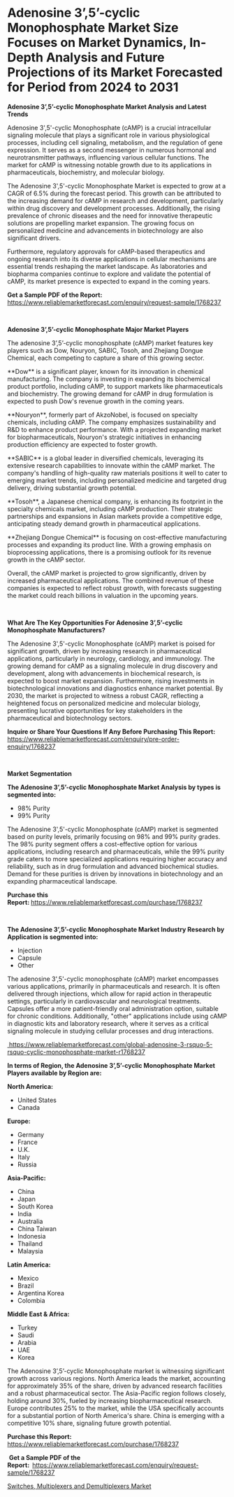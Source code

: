 <p><h1>Adenosine 3’,5’-cyclic Monophosphate Market Size Focuses on Market Dynamics, In-Depth Analysis and Future Projections of its Market Forecasted for Period from 2024 to 2031</h1></p><p><strong>Adenosine 3’,5’-cyclic Monophosphate Market Analysis and Latest Trends</strong></p>
<p><p>Adenosine 3',5'-cyclic Monophosphate (cAMP) is a crucial intracellular signaling molecule that plays a significant role in various physiological processes, including cell signaling, metabolism, and the regulation of gene expression. It serves as a second messenger in numerous hormonal and neurotransmitter pathways, influencing various cellular functions. The market for cAMP is witnessing notable growth due to its applications in pharmaceuticals, biochemistry, and molecular biology.</p><p>The Adenosine 3',5'-cyclic Monophosphate Market is expected to grow at a CAGR of 6.5% during the forecast period. This growth can be attributed to the increasing demand for cAMP in research and development, particularly within drug discovery and development processes. Additionally, the rising prevalence of chronic diseases and the need for innovative therapeutic solutions are propelling market expansion. The growing focus on personalized medicine and advancements in biotechnology are also significant drivers.</p><p>Furthermore, regulatory approvals for cAMP-based therapeutics and ongoing research into its diverse applications in cellular mechanisms are essential trends reshaping the market landscape. As laboratories and biopharma companies continue to explore and validate the potential of cAMP, its market presence is expected to expand in the coming years.</p></p>
<p><strong>Get a Sample PDF of the Report:&nbsp;</strong> <a href="https://www.reliablemarketforecast.com/enquiry/request-sample/1768237?utm_campaign=1906&utm_medium=2&utm_source=Github&utm_content=ia&utm_term=27122024&utm_id=adenosine-35-cyclic-monophosphate">https://www.reliablemarketforecast.com/enquiry/request-sample/1768237</a></p>
<p>&nbsp;</p>
<p><strong>Adenosine 3’,5’-cyclic Monophosphate Major Market Players</strong></p>
<p><p>The adenosine 3’,5’-cyclic monophosphate (cAMP) market features key players such as Dow, Nouryon, SABIC, Tosoh, and Zhejiang Dongue Chemical, each competing to capture a share of this growing sector.</p><p>**Dow** is a significant player, known for its innovation in chemical manufacturing. The company is investing in expanding its biochemical product portfolio, including cAMP, to support markets like pharmaceuticals and biochemistry. The growing demand for cAMP in drug formulation is expected to push Dow's revenue growth in the coming years.</p><p>**Nouryon**, formerly part of AkzoNobel, is focused on specialty chemicals, including cAMP. The company emphasizes sustainability and R&D to enhance product performance. With a projected expanding market for biopharmaceuticals, Nouryon's strategic initiatives in enhancing production efficiency are expected to foster growth.</p><p>**SABIC** is a global leader in diversified chemicals, leveraging its extensive research capabilities to innovate within the cAMP market. The company's handling of high-quality raw materials positions it well to cater to emerging market trends, including personalized medicine and targeted drug delivery, driving substantial growth potential.</p><p>**Tosoh**, a Japanese chemical company, is enhancing its footprint in the specialty chemicals market, including cAMP production. Their strategic partnerships and expansions in Asian markets provide a competitive edge, anticipating steady demand growth in pharmaceutical applications.</p><p>**Zhejiang Dongue Chemical** is focusing on cost-effective manufacturing processes and expanding its product line. With a growing emphasis on bioprocessing applications, there is a promising outlook for its revenue growth in the cAMP sector.</p><p>Overall, the cAMP market is projected to grow significantly, driven by increased pharmaceutical applications. The combined revenue of these companies is expected to reflect robust growth, with forecasts suggesting the market could reach billions in valuation in the upcoming years.</p></p>
<p>&nbsp;</p>
<p><strong>What Are The Key Opportunities For Adenosine 3’,5’-cyclic Monophosphate Manufacturers?</strong></p>
<p><p>The Adenosine 3',5'-cyclic Monophosphate (cAMP) market is poised for significant growth, driven by increasing research in pharmaceutical applications, particularly in neurology, cardiology, and immunology. The growing demand for cAMP as a signaling molecule in drug discovery and development, along with advancements in biochemical research, is expected to boost market expansion. Furthermore, rising investments in biotechnological innovations and diagnostics enhance market potential. By 2030, the market is projected to witness a robust CAGR, reflecting a heightened focus on personalized medicine and molecular biology, presenting lucrative opportunities for key stakeholders in the pharmaceutical and biotechnology sectors.</p></p>
<p><strong>Inquire or Share Your Questions If Any Before Purchasing This Report:</strong> <a href="https://www.reliablemarketforecast.com/enquiry/pre-order-enquiry/1768237?utm_campaign=1906&utm_medium=2&utm_source=Github&utm_content=ia&utm_term=27122024&utm_id=adenosine-35-cyclic-monophosphate">https://www.reliablemarketforecast.com/enquiry/pre-order-enquiry/1768237</a></p>
<p>&nbsp;</p>
<p><strong>Market Segmentation</strong></p>
<p><strong>The Adenosine 3’,5’-cyclic Monophosphate Market Analysis by types is segmented into:</strong></p>
<p><ul><li>98% Purity</li><li>99% Purity</li></ul></p>
<p><p>The Adenosine 3',5'-cyclic Monophosphate (cAMP) market is segmented based on purity levels, primarily focusing on 98% and 99% purity grades. The 98% purity segment offers a cost-effective option for various applications, including research and pharmaceuticals, while the 99% purity grade caters to more specialized applications requiring higher accuracy and reliability, such as in drug formulation and advanced biochemical studies. Demand for these purities is driven by innovations in biotechnology and an expanding pharmaceutical landscape.</p></p>
<p><strong>Purchase this Report:&nbsp;</strong><a href="https://www.reliablemarketforecast.com/purchase/1768237?utm_campaign=1906&utm_medium=2&utm_source=Github&utm_content=ia&utm_term=27122024&utm_id=adenosine-35-cyclic-monophosphate">https://www.reliablemarketforecast.com/purchase/1768237</a></p>
<p>&nbsp;</p>
<p><strong>The Adenosine 3’,5’-cyclic Monophosphate Market Industry Research by Application is segmented into:</strong></p>
<p><ul><li>Injection</li><li>Capsule</li><li>Other</li></ul></p>
<p><p>The adenosine 3',5'-cyclic monophosphate (cAMP) market encompasses various applications, primarily in pharmaceuticals and research. It is often delivered through injections, which allow for rapid action in therapeutic settings, particularly in cardiovascular and neurological treatments. Capsules offer a more patient-friendly oral administration option, suitable for chronic conditions. Additionally, "other" applications include using cAMP in diagnostic kits and laboratory research, where it serves as a critical signaling molecule in studying cellular processes and drug interactions.</p></p>
<p><a href="https://www.reliablemarketforecast.com/global-adenosine-3-rsquo-5-rsquo-cyclic-monophosphate-market-r1768237?utm_campaign=1906&utm_medium=2&utm_source=Github&utm_content=ia&utm_term=27122024&utm_id=adenosine-35-cyclic-monophosphate">&nbsp;https://www.reliablemarketforecast.com/global-adenosine-3-rsquo-5-rsquo-cyclic-monophosphate-market-r1768237</a></p>
<p><strong>In terms of Region, the Adenosine 3’,5’-cyclic Monophosphate Market Players available by Region are:</strong></p>
<p>
    <p> <strong> North America: </strong>
        <ul>
            <li>United States</li>
            <li>Canada</li>
        </ul>
        </p> 
    <p> <strong> Europe: </strong>
        <ul>
            <li>Germany</li>
            <li>France</li>
            <li>U.K.</li>
            <li>Italy</li>
            <li>Russia</li>
        </ul>
        </p> 
    <p> <strong> Asia-Pacific: </strong>
        <ul>
            <li>China</li>
            <li>Japan</li>
            <li>South Korea</li>
            <li>India</li>
            <li>Australia</li>
            <li>China Taiwan</li>
            <li>Indonesia</li>
            <li>Thailand</li>
            <li>Malaysia</li>
        </ul>
        </p> 
    <p> <strong> Latin America: </strong>
        <ul>
            <li>Mexico</li>
            <li>Brazil</li>
            <li>Argentina Korea</li>
            <li>Colombia</li>
        </ul>
        </p> 
    <p> <strong> Middle East & Africa: </strong>
        <ul>
            <li>Turkey</li>
            <li>Saudi</li>
            <li>Arabia</li>
            <li>UAE</li>
            <li>Korea</li>
        </ul>
    </p>
    </p>
<p><p>The Adenosine 3’,5’-cyclic Monophosphate market is witnessing significant growth across various regions. North America leads the market, accounting for approximately 35% of the share, driven by advanced research facilities and a robust pharmaceutical sector. The Asia-Pacific region follows closely, holding around 30%, fueled by increasing biopharmaceutical research. Europe contributes 25% to the market, while the USA specifically accounts for a substantial portion of North America's share. China is emerging with a competitive 10% share, signaling future growth potential.</p></p>
<p><strong>Purchase this Report: </strong><a href="https://www.reliablemarketforecast.com/purchase/1768237?utm_campaign=1906&utm_medium=2&utm_source=Github&utm_content=ia&utm_term=27122024&utm_id=adenosine-35-cyclic-monophosphate">https://www.reliablemarketforecast.com/purchase/1768237</a></p>
<p>&nbsp;<strong>Get a Sample PDF of the Report:&nbsp;&nbsp;</strong><a href="https://www.reliablemarketforecast.com/enquiry/request-sample/1768237?utm_campaign=1906&utm_medium=2&utm_source=Github&utm_content=ia&utm_term=27122024&utm_id=adenosine-35-cyclic-monophosphate">https://www.reliablemarketforecast.com/enquiry/request-sample/1768237</a></p>
<p><strong></strong></p>
<p><p><a href="https://github.com/dringals/Market-Research-Report-List-6/blob/main/switches-multiplexers-and-demultiplexers-market.md?utm_campaign=1906&utm_medium=2&utm_source=Github&utm_content=ia&utm_term=27122024&utm_id=adenosine-35-cyclic-monophosphate">Switches, Multiplexers and Demultiplexers Market</a></p></p>